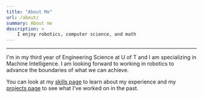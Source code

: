 ```yaml
---
title: "About Me"
url: /about/
summary: About me
description: >
    I enjoy robotics, computer science, and math
---
```

---

I'm in my third year of Engineering Science at U of T and I am specializing in Machine Intelligence.
I am looking forward to working in robotics to advance the boundaries of what we can achieve.

You can look at my [skills page](/skills/) to learn about my experience and my [projects page](/projects/) to see what I've worked on in the past.